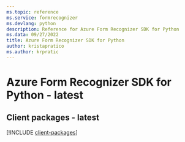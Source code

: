 ```yaml
---
ms.topic: reference
ms.service: formrecognizer
ms.devlang: python
description: Reference for Azure Form Recognizer SDK for Python
ms.data: 09/27/2022
title: Azure Form Recognizer SDK for Python
author: kristapratico
ms.author: krpratic
---
```

# Azure Form Recognizer SDK for Python - latest

## Client packages - latest
[!INCLUDE [client-packages](form-recognizer-client-index.md)]